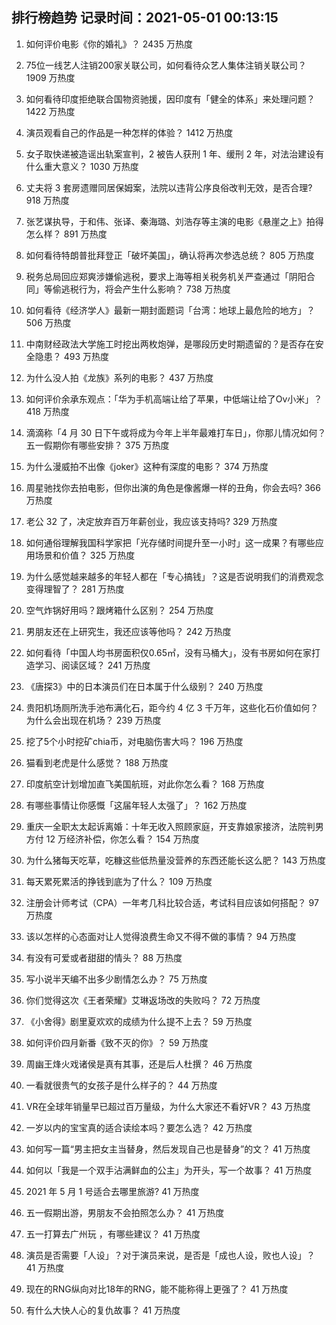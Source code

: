 
## 排行榜趋势 记录时间：2021-05-01 00:13:15
  
  1. 如何评价电影《你的婚礼》？ 2435 万热度
    
  2. 75位一线艺人注销200家关联公司，如何看待众艺人集体注销关联公司？ 1909 万热度
    
  3. 如何看待印度拒绝联合国物资驰援，因印度有「健全的体系」来处理问题？ 1422 万热度
    
  4. 演员观看自己的作品是一种怎样的体验？ 1412 万热度
    
  5. 女子取快递被造谣出轨案宣判，2 被告人获刑 1 年、缓刑 2 年，对法治建设有什么重大意义？ 1030 万热度
    
  6. 丈夫将 3 套房遗赠同居保姆案，法院以违背公序良俗改判无效，是否合理? 918 万热度
    
  7. 张艺谋执导，于和伟、张译、秦海璐、刘浩存等主演的电影《悬崖之上》拍得怎么样？ 891 万热度
    
  8. 如何看待特朗普批拜登正「破坏美国」，确认将再次参选总统？ 805 万热度
    
  9. 税务总局回应郑爽涉嫌偷逃税，要求上海等相关税务机关严查通过「阴阳合同」等偷逃税行为，将会产生什么影响？ 738 万热度
    
  10. 如何看待《经济学人》最新一期封面题词「台湾：地球上最危险的地方」？ 506 万热度
    
  11. 中南财经政法大学施工时挖出两枚炮弹，是哪段历史时期遗留的？是否存在安全隐患？ 493 万热度
    
  12. 为什么没人拍《龙族》系列的电影？ 437 万热度
    
  13. 如何评价余承东观点：「华为手机高端让给了苹果，中低端让给了Ov小米」？ 418 万热度
    
  14. 滴滴称「4 月 30 日下午或将成为今年上半年最难打车日」，你那儿情况如何？五一假期你有哪些安排？ 375 万热度
    
  15. 为什么漫威拍不出像《joker》这种有深度的电影？ 374 万热度
    
  16. 周星驰找你去拍电影，但你出演的角色是像酱爆一样的丑角，你会去吗? 366 万热度
    
  17. 老公 32 了，决定放弃百万年薪创业，我应该支持吗? 329 万热度
    
  18. 如何通俗理解我国科学家把「光存储时间提升至一小时」这一成果？有哪些应用场景和价值？ 325 万热度
    
  19. 为什么感觉越来越多的年轻人都在「专心搞钱」？这是否说明我们的消费观念变得理智了？ 281 万热度
    
  20. 空气炸锅好用吗？跟烤箱什么区别？ 254 万热度
    
  21. 男朋友还在上研究生，我还应该等他吗？ 242 万热度
    
  22. 如何看待「中国人均书房面积仅0.65㎡，没有马桶大」，没有书房如何在家打造学习、阅读区域？ 241 万热度
    
  23. 《唐探3》中的日本演员们在日本属于什么级别？ 240 万热度
    
  24. 贵阳机场厕所洗手池布满化石，距今约 4 亿 3 千万年，这些化石价值如何？为什么会出现在机场？ 239 万热度
    
  25. 挖了5个小时挖矿chia币，对电脑伤害大吗？ 196 万热度
    
  26. 猫看到老虎是什么感觉？ 188 万热度
    
  27. 印度航空计划增加直飞美国航班，对此你怎么看？ 168 万热度
    
  28. 有哪些事情让你感慨「这届年轻人太强了」？ 162 万热度
    
  29. 重庆一全职太太起诉离婚：十年无收入照顾家庭，开支靠娘家接济，法院判男方付 12 万经济补偿，你怎么看？ 154 万热度
    
  30. 为什么猪每天吃草，吃糠这些低热量没营养的东西还能长这么肥？ 143 万热度
    
  31. 每天累死累活的挣钱到底为了什么？ 109 万热度
    
  32. 注册会计师考试（CPA）一年考几科比较合适，考试科目应该如何搭配？ 97 万热度
    
  33. 该以怎样的心态面对让人觉得浪费生命又不得不做的事情？ 94 万热度
    
  34. 有没有可爱或者甜甜的情头？ 88 万热度
    
  35. 写小说半天编不出多少剧情怎么办？ 75 万热度
    
  36. 你们觉得这次《王者荣耀》艾琳返场改的失败吗？ 72 万热度
    
  37. 《小舍得》剧里夏欢欢的成绩为什么提不上去？ 59 万热度
    
  38. 如何评价四月新番《致不灭的你》？ 59 万热度
    
  39. 周幽王烽火戏诸侯是真有其事，还是后人杜撰？ 46 万热度
    
  40. 一看就很贵气的女孩子是什么样子的？ 44 万热度
    
  41. VR在全球年销量早已超过百万量级，为什么大家还不看好VR？ 43 万热度
    
  42. 一岁以内的宝宝真的适合读绘本吗？要怎么选？ 42 万热度
    
  43. 如何写一篇“男主把女主当替身，然后发现自己也是替身”的文？ 41 万热度
    
  44. 如何以「我是一个双手沾满鲜血的公主」为开头，写一个故事？ 41 万热度
    
  45. 2021 年 5 月 1 号适合去哪里旅游? 41 万热度
    
  46. 五一假期出游，男朋友不会拍照怎么办？ 41 万热度
    
  47. 五一打算去广州玩 ，有哪些建议？ 41 万热度
    
  48. 演员是否需要「人设」？对于演员来说，是否是「成也人设，败也人设」？ 41 万热度
    
  49. 现在的RNG纵向对比18年的RNG，能不能称得上更强了？ 41 万热度
    
  50. 有什么大快人心的复仇故事？ 41 万热度
    